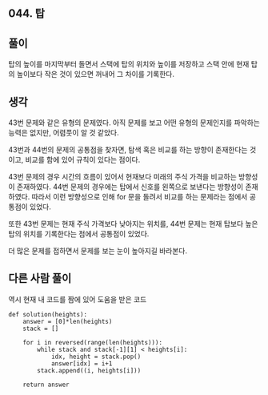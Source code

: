 ## 044. 탑

## 풀이

탑의 높이를 마지막부터 돌면서 스택에 탑의 위치와 높이를 저장하고 스택 안에 현재 탑의 높이보다 작은 것이 있으면 꺼내어 그 차이를 기록한다.

## 생각

43번 문제와 같은 유형의 문제였다.
아직 문제를 보고 어떤 유형의 문제인지를 파악하는 능력은 없지만, 어렴풋이 알 것 같았다.

43번과 44번의 문제의 공통점을 찾자면, 탐색 혹은 비교를 하는 방향이 존재한다는 것이고, 비교를 함에 있어 규칙이 있다는 점이다.

43번 문제의 경우 시간의 흐름이 있어서 현재보다 미래의 주식 가격을 비교하는 방향성이 존재하였다.
44번 문제의 경우에는 탑에서 신호를 왼쪽으로 보낸다는 방향성이 존재하였다.
따라서 이런 방향성으로 인해 for 문을 돌려서 비교를 하는 문제라는 점에서 공통점이 있었다.

또한 43번 문제는 현재 주식 가격보다 낮아지는 위치를, 44번 문제는 현재 탑보다 높은 탑의 위치를 기록한다는 점에서 공통점이 있었다.

더 많은 문제를 접하면서 문제를 보는 눈이 높아지길 바라본다.

## 다른 사람 풀이
역시 현재 내 코드를 짬에 있어 도움을 받은 코드

```
def solution(heights):
    answer = [0]*len(heights)
    stack = [] 

    for i in reversed(range(len(heights))):
        while stack and stack[-1][1] < heights[i]:
            idx, height = stack.pop()
            answer[idx] = i+1
        stack.append((i, heights[i]))

    return answer

```
